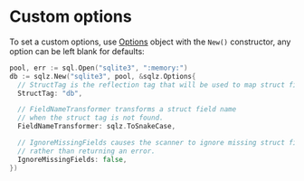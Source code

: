 # Custom options

To set a custom options, use [Options](https://pkg.go.dev/github.com/rfberaldo/sqlz#Options) object with the `New()` constructor, any option can be left blank for defaults:

```go
pool, err := sql.Open("sqlite3", ":memory:")
db := sqlz.New("sqlite3", pool, &sqlz.Options{
  // StructTag is the reflection tag that will be used to map struct fields.
  StructTag: "db",

  // FieldNameTransformer transforms a struct field name
  // when the struct tag is not found.
  FieldNameTransformer: sqlz.ToSnakeCase,

  // IgnoreMissingFields causes the scanner to ignore missing struct fields
  // rather than returning an error.
  IgnoreMissingFields: false,
})
```
